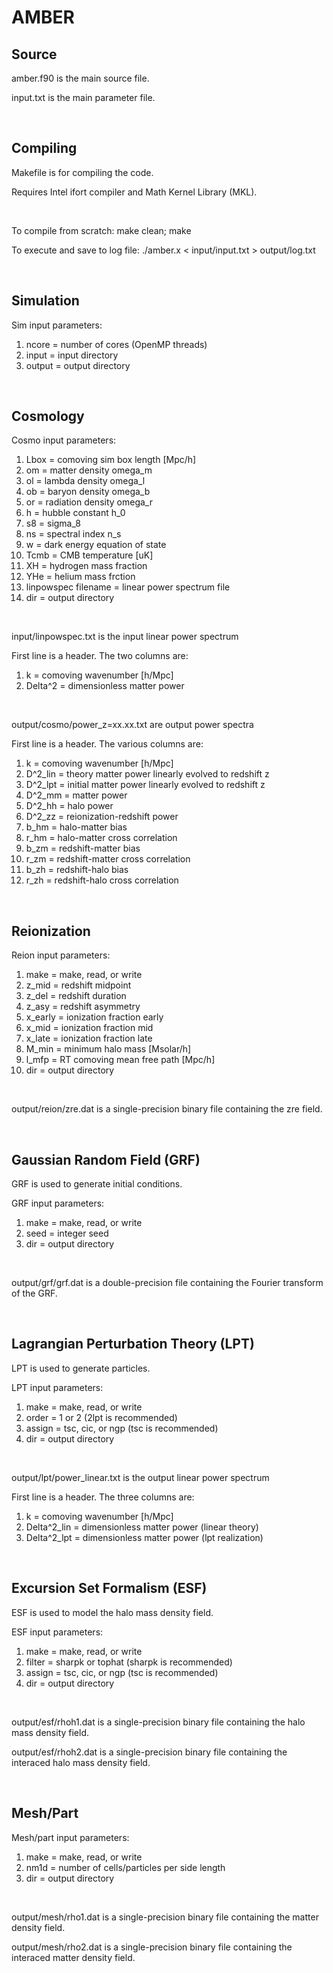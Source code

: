 # AMBER

## Source

amber.f90 is the main source file.

input.txt is the main parameter file.

<br> 

## Compiling

Makefile is for compiling the code.

Requires Intel ifort compiler and Math Kernel Library (MKL).

<br>

To compile from scratch:  make clean; make

To execute and save to log file:  ./amber.x < input/input.txt > output/log.txt

<br>

## Simulation

Sim input parameters:
1) ncore = number of cores (OpenMP threads)
2) input = input directory
3) output = output directory

<br>

## Cosmology

Cosmo input parameters:
1) Lbox = comoving sim box length [Mpc/h]
2) om = matter density omega_m
3) ol = lambda density omega_l
4) ob = baryon density omega_b
5) or = radiation density omega_r
6) h = hubble constant h_0
7) s8 = sigma_8
8) ns = spectral index n_s
9) w = dark energy equation of state
20) Tcmb = CMB temperature [uK]
21) XH = hydrogen mass fraction
22) YHe = helium mass frction
23) linpowspec filename = linear power spectrum file
24) dir = output directory


<br>

input/linpowspec.txt is the input linear power spectrum

First line is a header. The two columns are:
1) k = comoving wavenumber [h/Mpc]
2) Delta^2 = dimensionless matter power

<br>

output/cosmo/power_z=xx.xx.txt are output power spectra

First line is a header. The various columns are:
1) k = comoving wavenumber [h/Mpc]
2) D^2_lin = theory matter power linearly evolved to redshift z
3) D^2_lpt = initial matter power linearly evolved to redshift z
4) D^2_mm = matter power
5) D^2_hh = halo power
6) D^2_zz = reionization-redshift power
7) b_hm = halo-matter bias
8) r_hm = halo-matter cross correlation
9) b_zm = redshift-matter bias
10) r_zm = redshift-matter cross correlation
11) b_zh = redshift-halo bias
12) r_zh = redshift-halo cross correlation

<br>

## Reionization

Reion input parameters:
1) make = make, read, or write
2) z_mid = redshift midpoint
3) z_del = redshift duration
4) z_asy = redshift asymmetry
5) x_early = ionization fraction early
6) x_mid = ionization fraction mid
7) x_late = ionization fraction late
8) M_min = minimum halo mass [Msolar/h]
9) l_mfp = RT comoving mean free path [Mpc/h]
10) dir = output directory

<br>

output/reion/zre.dat is a single-precision binary file containing the zre field.

<br>

## Gaussian Random Field (GRF)

GRF is used to generate initial conditions.

GRF input parameters:
1) make = make, read, or write
2) seed = integer seed
3) dir = output directory

<br>

output/grf/grf.dat is a double-precision file containing the Fourier transform of the GRF.

<br>

## Lagrangian Perturbation Theory (LPT)

LPT is used to generate particles.

LPT input parameters:
1) make = make, read, or write
2) order = 1 or 2 (2lpt is recommended)
3) assign = tsc, cic, or ngp (tsc is recommended)
4) dir = output directory

<br>

output/lpt/power_linear.txt is the output linear power spectrum

First line is a header. The three columns are:
1) k = comoving wavenumber [h/Mpc]
2) Delta^2_lin = dimensionless matter power (linear theory)
3) Delta^2_lpt = dimensionless matter power (lpt realization)

<br>

## Excursion Set Formalism (ESF)

ESF is used to model the halo mass density field.

ESF input parameters:
1) make = make, read, or write
2) filter = sharpk or tophat (sharpk is recommended)
3) assign = tsc, cic, or ngp (tsc is recommended)
4) dir = output directory

<br>

output/esf/rhoh1.dat is a single-precision binary file containing the halo mass density field.

output/esf/rhoh2.dat is a single-precision binary file containing the interaced halo mass density field.

<br>

## Mesh/Part

Mesh/part input parameters:
1) make = make, read, or write
2) nm1d = number of cells/particles per side length
3) dir = output directory

<br>

output/mesh/rho1.dat is a single-precision binary file containing the matter density field.

output/mesh/rho2.dat is a single-precision binary file containing the interaced matter density field.
